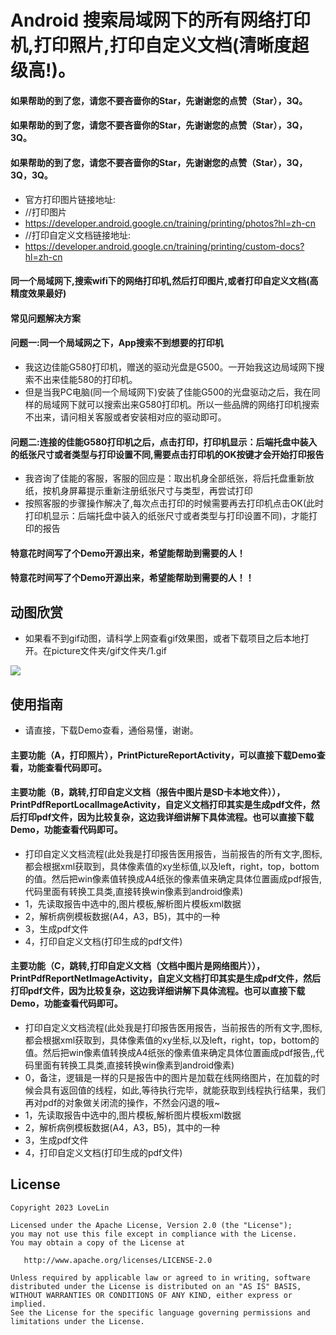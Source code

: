 # Android 搜索局域网下的所有网络打印机,打印照片,打印自定义文档(清晰度超级高!)。

####    如果帮助的到了您，请您不要吝啬你的Star，先谢谢您的点赞（Star），3Q。

####    如果帮助的到了您，请您不要吝啬你的Star，先谢谢您的点赞（Star），3Q，3Q。

####    如果帮助的到了您，请您不要吝啬你的Star，先谢谢您的点赞（Star），3Q，3Q，3Q。



* 官方打印图片链接地址:
* //打印图片
* https://developer.android.google.cn/training/printing/photos?hl=zh-cn
* //打印自定义文档链接地址:
* https://developer.android.google.cn/training/printing/custom-docs?hl=zh-cn
 
#### 同一个局域网下,搜索wifi下的网络打印机,然后打印图片,或者打印自定义文档(高精度效果最好)
#### 常见问题解决方案 
#### 问题一:同一个局域网之下，App搜索不到想要的打印机

*  我这边佳能G580打印机，赠送的驱动光盘是G500。一开始我这边局域网下搜索不出来佳能580的打印机。
*  但是当我PC电脑(同一个局域网下)安装了佳能G500的光盘驱动之后，我在同样的局域网下就可以搜索出来G580打印机。所以一些品牌的网络打印机搜索不出来，请问相关客服或者安装相对应的驱动即可。

#### 问题二:连接的佳能G580打印机之后，点击打印，打印机显示：后端托盘中装入的纸张尺寸或者类型与打印设置不同,需要点击打印机的OK按键才会开始打印报告
*  我咨询了佳能的客服，客服的回应是：取出机身全部纸张，将后托盘重新放纸，按机身屏幕提示重新注册纸张尺寸与类型，再尝试打印
*  按照客服的步骤操作解决了,每次点击打印的时候需要再去打印机点击OK(此时打印机显示：后端托盘中装入的纸张尺寸或者类型与打印设置不同)，才能打印的报告


####  特意花时间写了个Demo开源出来，希望能帮助到需要的人！

####  特意花时间写了个Demo开源出来，希望能帮助到需要的人！！




## 动图欣赏

* 如果看不到gif动图，请科学上网查看gif效果图，或者下载项目之后本地打开。在picture文件夹/gif文件夹/1.gif




![](picture/gif/1.gif) 





## 使用指南

 * 请直接，下载Demo查看，通俗易懂，谢谢。
 
 #### 主要功能（A，打印照片），PrintPictureReportActivity，可以直接下载Demo查看，功能查看代码即可。
 
 #### 主要功能（B，跳转,打印自定义文档（报告中图片是SD卡本地文件）），PrintPdfReportLocalImageActivity，自定义文档打印其实是生成pdf文件，然后打印pdf文件，因为比较复杂，这边我详细讲解下具体流程。也可以直接下载Demo，功能查看代码即可。
 * 打印自定义文档流程(此处我是打印报告医用报告，当前报告的所有文字,图标,都会根据xml获取到，具体像素值的xy坐标值,以及left，right，top，bottom的值。然后把win像素值转换成A4纸张的像素值来确定具体位置画成pdf报告,代码里面有转换工具类,直接转换win像素到android像素)
 * 1，先读取报告中选中的,图片模板,解析图片模板xml数据
 * 2，解析病例模板数据(A4，A3，B5)，其中的一种
 * 3，生成pdf文件
 * 4，打印自定义文档(打印生成的pdf文件)

#### 主要功能（C，跳转,打印自定义文档（文档中图片是网络图片）），PrintPdfReportNetImageActivity，自定义文档打印其实是生成pdf文件，然后打印pdf文件，因为比较复杂，这边我详细讲解下具体流程。也可以直接下载Demo，功能查看代码即可。
 * 打印自定义文档流程(此处我是打印报告医用报告，当前报告的所有文字,图标,都会根据xml获取到，具体像素值的xy坐标,以及left，right，top，bottom的值。然后把win像素值转换成A4纸张的像素值来确定具体位置画成pdf报告,,代码里面有转换工具类,直接转换win像素到android像素)
 * 0，备注，逻辑是一样的只是报告中的图片是加载在线网络图片，在加载的时候会具有返回值的线程，如此,等待执行完毕，就能获取到线程执行结果，我们再对pdf的对象做关闭流的操作，不然会闪退的哦~
 * 1，先读取报告中选中的,图片模板,解析图片模板xml数据
 * 2，解析病例模板数据(A4，A3，B5)，其中的一种
 * 3，生成pdf文件
 * 4，打印自定义文档(打印生成的pdf文件)


## License

```text
Copyright 2023 LoveLin

Licensed under the Apache License, Version 2.0 (the "License");
you may not use this file except in compliance with the License.
You may obtain a copy of the License at

   http://www.apache.org/licenses/LICENSE-2.0

Unless required by applicable law or agreed to in writing, software
distributed under the License is distributed on an "AS IS" BASIS,
WITHOUT WARRANTIES OR CONDITIONS OF ANY KIND, either express or implied.
See the License for the specific language governing permissions and
limitations under the License.
```
